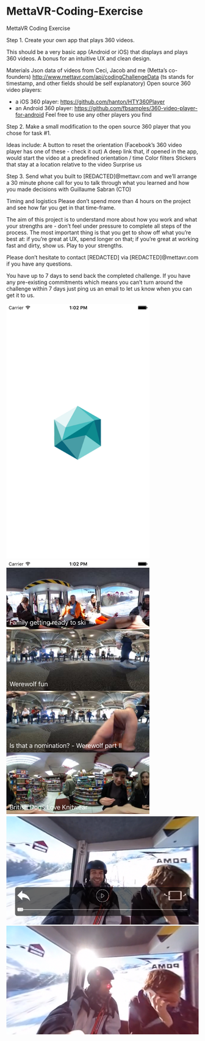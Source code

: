 # MettaVR-Coding-Exercise
MettaVR Coding Exercise


Step 1. Create your own app that plays 360 videos.

This should be a very basic app (Android or iOS) that displays and plays 360 videos. A bonus for an intuitive UX and clean design. 

Materials
Json data of videos from Ceci, Jacob and me (Metta’s co-founders) http://www.mettavr.com/api/codingChallengeData (ts stands for timestamp, and other fields should be self explanatory)
Open source 360 video players:
 * a iOS 360 player: https://github.com/hanton/HTY360Player
 * an Android 360 player: https://github.com/fbsamples/360-video-player-for-android
Feel free to use any other players you find

Step 2. Make a small modification to the open source 360 player that you chose for task #1. 

Ideas include: 
A button to reset the orientation (Facebook’s 360 video player has one of these - check it out)
A deep link that, if opened in the app, would start the video at a predefined orientation / time
Color filters
Stickers that stay at a location relative to the video
Surprise us

Step 3. Send what you built to [REDACTED]@mettavr.com and we’ll arrange a 30 minute phone call for you to talk through what you learned and how you made decisions with Guillaume Sabran (CTO)

Timing and logistics
Please don’t spend more than 4 hours on the project and see how far you get in that time-frame.

The aim of this project is to understand more about how you work and what your strengths are - don’t feel under pressure to complete all steps of the process. The most important thing is that you get to show off what you’re best at: if you’re great at UX, spend longer on that; if you’re great at working fast and dirty, show us. Play to your strengths.

Please don’t hesitate to contact [REDACTED] via [REDACTED]@mettavr.com if you have any questions. 

You have up to 7 days to send back the completed challenge. If you have any pre-existing commitments which means you can’t turn around the challenge within 7 days just ping us an email to let us know when you can get it to us.



![ScreenShot](./ScreenShots/ScreenShot-1.png)
![ScreenShot](./ScreenShots/ScreenShot-2.png)
![ScreenShot](./ScreenShots/ScreenShot-3.png)
![ScreenShot](./ScreenShots/ScreenShot-4.png)
